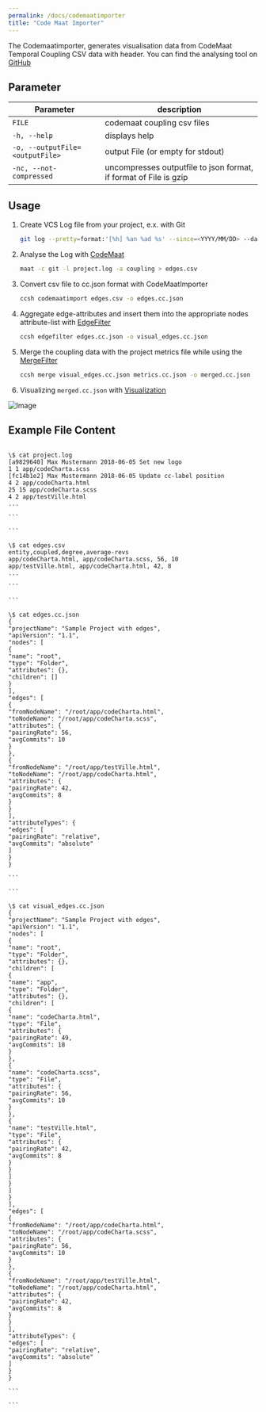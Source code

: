 ```yaml
---
permalink: /docs/codemaatimporter
title: "Code Maat Importer"
---
```


The Codemaatimporter, generates visualisation data from CodeMaat Temporal Coupling CSV data with header. You can find the analysing tool on [GitHub](https://github.com/adamtornhill/code-maat)

## Parameter

| Parameter                       | description                                                       |
| ------------------------------- | ----------------------------------------------------------------- |
| `FILE`                          | codemaat coupling csv files                                       |
| `-h, --help`                    | displays help                                                     |
| `-o, --outputFile=<outputFile>` | output File (or empty for stdout)                                 |
| `-nc, --not-compressed`         | uncompresses outputfile to json format, if format of File is gzip |

## Usage

1. Create VCS Log file from your project, e.x. with Git

    ````bash
    git log --pretty=format:'[%h] %an %ad %s' --since=<YYYY/MM/DD> --date=short --numstat > project.log ```

    ````

2. Analyse the Log with [CodeMaat](https://github.com/adamtornhill/code-maat)

    ```bash
    maat -c git -l project.log -a coupling > edges.csv

    ```

3. Convert csv file to cc.json format with CodeMaatImporter

    ```bash
    ccsh codemaatimport edges.csv -o edges.cc.json
    ```

4. Aggregate edge-attributes and insert them into the appropriate nodes attribute-list with [EdgeFilter](https://github.com/MaibornWolff/codecharta/blob/main/analysis/filter/EdgeFilter/README.md)
    ```bash
    ccsh edgefilter edges.cc.json -o visual_edges.cc.json
    ```
5. Merge the coupling data with the project metrics file while using the [MergeFilter](https://github.com/MaibornWolff/codecharta/blob/main/analysis/filter/MergeFilter/README.md)

    ```bash
    ccsh merge visual_edges.cc.json metrics.cc.json -o merged.cc.json
    ```

6. Visualizing `merged.cc.json` with [Visualization](https://github.com/MaibornWolff/codecharta/tree/main/visualization)

![Image]({{site.baseurl}}/assets/images/docs/codemaat/codemaatimport-modell.png)

## Example File Content

````

\$ cat project.log
[a9829640] Max Mustermann 2018-06-05 Set new logo
1 1 app/codeCharta.scss
[fc14b1e2] Max Mustermann 2018-06-05 Update cc-label position
4 2 app/codeCharta.html
25 15 app/codeCharta.scss
4 2 app/testVille.html
...

```

```

\$ cat edges.csv
entity,coupled,degree,average-revs
app/codeCharta.html, app/codeCharta.scss, 56, 10
app/testVille.html, app/codeCharta.html, 42, 8
...

```

```

\$ cat edges.cc.json
{
"projectName": "Sample Project with edges",
"apiVersion": "1.1",
"nodes": [
{
"name": "root",
"type": "Folder",
"attributes": {},
"children": []
}
],
"edges": [
{
"fromNodeName": "/root/app/codeCharta.html",
"toNodeName": "/root/app/codeCharta.scss",
"attributes": {
"pairingRate": 56,
"avgCommits": 10
}
},
{
"fromNodeName": "/root/app/testVille.html",
"toNodeName": "/root/app/codeCharta.html",
"attributes": {
"pairingRate": 42,
"avgCommits": 8
}
}
],
"attributeTypes": {
"edges": [
"pairingRate": "relative",
"avgCommits": "absolute"
]
}
}

```

```

\$ cat visual_edges.cc.json
{
"projectName": "Sample Project with edges",
"apiVersion": "1.1",
"nodes": [
{
"name": "root",
"type": "Folder",
"attributes": {},
"children": [
{
"name": "app",
"type": "Folder",
"attributes": {},
"children": [
{
"name": "codeCharta.html",
"type": "File",
"attributes": {
"pairingRate": 49,
"avgCommits": 18
}
},
{
"name": "codeCharta.scss",
"type": "File",
"attributes": {
"pairingRate": 56,
"avgCommits": 10
}
},
{
"name": "testVille.html",
"type": "File",
"attributes": {
"pairingRate": 42,
"avgCommits": 8
}
}
]
}
]
}
],
"edges": [
{
"fromNodeName": "/root/app/codeCharta.html",
"toNodeName": "/root/app/codeCharta.scss",
"attributes": {
"pairingRate": 56,
"avgCommits": 10
}
},
{
"fromNodeName": "/root/app/testVille.html",
"toNodeName": "/root/app/codeCharta.html",
"attributes": {
"pairingRate": 42,
"avgCommits": 8
}
}
],
"attributeTypes": {
"edges": [
"pairingRate": "relative",
"avgCommits": "absolute"
]
}
}

```

```
````
